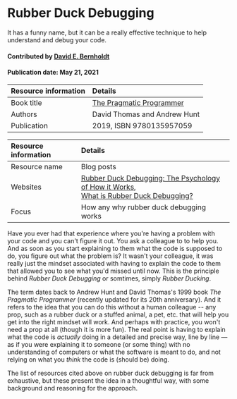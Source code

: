 # Rubber Duck Debugging

<!-- deck text start -->
It has a funny name, but it can be a really effective technique to help understand and debug your code.
<!-- deck text end --> 

#### Contributed by [David E. Bernholdt](http://github.com/bernhold "David E. Bernholdt")
#### Publication date: May 21, 2021

Resource information | Details
:--- | :--- 
Book title| [The Pragmatic Programmer](https://pragprog.com/titles/tpp20/the-pragmatic-programmer-20th-anniversary-edition/)
Authors | David Thomas and Andrew Hunt
Publication | 2019, ISBN 9780135957059

Resource information | Details
:--- | :--- 
Resource name | Blog posts
Websites | [Rubber Duck Debugging: The Psychology of How it Works](https://www.thoughtfulcode.com/rubber-duck-debugging-psychology/),<br>[What is Rubber Duck Debugging?](https://www.kenzie.academy/blog/what-is-rubber-duck-debugging/)
Focus | How any why rubber duck debugging works

Have you ever had that experience where you're having a problem with your code and you can't figure it out.  You ask a colleague to to help you.  And as soon as you start explaining to them what the code is supposed to do, you figure out what the problem is?  It wasn't your colleague, it was really just the mindset associated with having to explain the code to them that allowed you to see what you'd missed until now.  This is the principle behind *Rubber Duck Debugging* or somtimes, simply *Rubber Ducking*.

The term dates back to Andrew Hunt and David Thomas's 1999 book *The Pragmatic Programmer* (recently updated for its 20th anniversary).  And it refers to the idea that you can do this without a human colleague -- any prop, such as a rubber duck or a stuffed animal, a pet, etc. that will help you get into the right mindset will work.  And perhaps with practice, you won't need a prop at all (though it is more fun).  The real point is having to explain what the code is *actually* doing in a detailed and precise way, line by line — as if you were explaining it to someone (or some thing) with no understanding of computers or what the software is meant to do, and not relying on what you *think* the code is (should be) doing.

The list of resources cited above on rubber duck debugging is far from exhaustive, but these present the idea in a thoughtful way, with some background and reasoning for the approach.

<!---
Publish: preview
Pinned: no
RSS update: 2021-05-21
Topics: debugging, personal productivity and sustainability
--->

